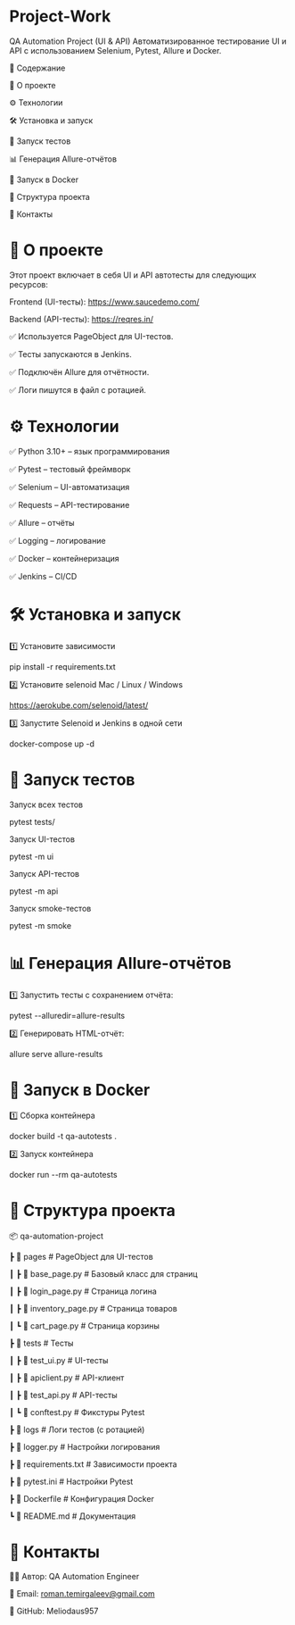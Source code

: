 # Project-Work
QA Automation Project (UI & API)
Автоматизированное тестирование UI и API с использованием Selenium, Pytest, Allure и Docker.



📌 Содержание

📌 О проекте

⚙️ Технологии

🛠 Установка и запуск

🚀 Запуск тестов

📊 Генерация Allure-отчётов

🐳 Запуск в Docker

📂 Структура проекта

📝 Контакты



# 📌 О проекте
Этот проект включает в себя UI и API автотесты для следующих ресурсов:

Frontend (UI-тесты): https://www.saucedemo.com/

Backend (API-тесты): https://reqres.in/

✅ Используется PageObject для UI-тестов.

✅ Тесты запускаются в Jenkins.

✅ Подключён Allure для отчётности.

✅ Логи пишутся в файл с ротацией.



# ⚙️ Технологии
✅ Python 3.10+ – язык программирования

✅ Pytest – тестовый фреймворк

✅ Selenium – UI-автоматизация

✅ Requests – API-тестирование

✅ Allure – отчёты

✅ Logging – логирование

✅ Docker – контейнеризация

✅ Jenkins – CI/CD


# 🛠 Установка и запуск

1️⃣ Установите зависимости

pip install -r requirements.txt

2️⃣ Установите selenoid
 Mac / Linux / Windows

https://aerokube.com/selenoid/latest/

3️⃣ Запустите Selenoid и Jenkins в одной сети

docker-compose up -d 



# 🚀 Запуск тестов
Запуск всех тестов

pytest tests/


Запуск UI-тестов

pytest -m ui


Запуск API-тестов

pytest -m api


Запуск smoke-тестов

pytest -m smoke



# 📊 Генерация Allure-отчётов
1️⃣ Запустить тесты с сохранением отчёта:

pytest --alluredir=allure-results

2️⃣ Генерировать HTML-отчёт:

allure serve allure-results



# 🐳 Запуск в Docker

1️⃣ Сборка контейнера

docker build -t qa-autotests .

2️⃣ Запуск контейнера

docker run --rm qa-autotests



# 📂 Структура проекта

📦 qa-automation-project

 ┣ 📂 pages                # PageObject для UI-тестов

 ┃ ┣ 📜 base_page.py       # Базовый класс для страниц

 ┃ ┣ 📜 login_page.py      # Страница логина

 ┃ ┣ 📜 inventory_page.py  # Страница товаров

 ┃ ┗ 📜 cart_page.py       # Страница корзины

 ┣ 📂 tests                # Тесты

 ┃ ┣ 📜 test_ui.py         # UI-тесты

 ┃ ┣ 📜 apiclient.py       # API-клиент

 ┃ ┣ 📜 test_api.py        # API-тесты

 ┃ ┗ 📜 conftest.py        # Фикстуры Pytest

 ┣ 📂 logs                 # Логи тестов (с ротацией)

 ┣ 📜 logger.py            # Настройки логирования

 ┣ 📜 requirements.txt     # Зависимости проекта

 ┣ 📜 pytest.ini           # Настройки Pytest

 ┣ 📜 Dockerfile           # Конфигурация Docker

 ┗ 📜 README.md            # Документация



# 📝 Контакты

👨‍💻 Автор: QA Automation Engineer

📧 Email: roman.temirgaleev@gmail.com

🚀 GitHub: Meliodaus957


